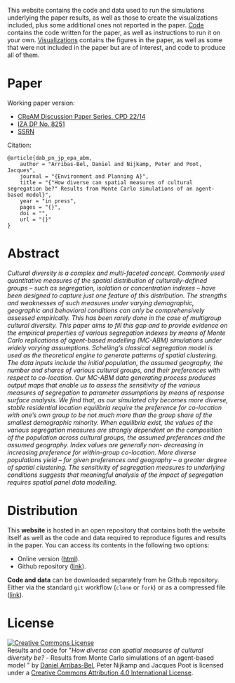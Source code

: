 

This website contains the code and data used to run the simulations underlying
the paper results, as well as those to create the visualizations included,
plus some additional ones not reported in the paper. [Code](code.html)
contains the code written for the paper, as well as instructions to run it on
your own. [Visualizations](vis.html) contains the figures in the paper, as
well as some that were not included in the paper but are of interest, and code
to produce all of them.

# Paper

Working paper version:

* [CReAM Discussion Paper Series, CPD 22/14](http://cream-migration.org/publ_uploads/CDP_22_14.pdf)
* [IZA DP No. 8251](http://ftp.iza.org/dp8251.pdf)
* [SSRN](http://papers.ssrn.com/sol3/papers.cfm?abstract_id=2462417)

Citation:

```
@article{dab_pn_jp_epa_abm,
    author = "Arribas-Bel, Daniel and Nijkamp, Peter and Poot, Jacques",
    journal = "{Environment and Planning A}",
    title = "{"How diverse can spatial measures of cultural segregation be?" Results from Monte Carlo simulations of an agent-based model}",
    year = "in press",
    pages = "{}",
    doi = "",
    url = "{}"
}
```

# Abstract

*Cultural diversity is a complex and multi-faceted concept. Commonly used
quantitative measures of the spatial distribution of culturally-defined groups
– such as segregation, isolation or concentration indexes – have been designed
to capture just one feature of this distribution. The strengths and weaknesses
of such measures under varying demographic, geographic and behavioral
conditions can only be comprehensively assessed empirically. This has been
rarely done in the case of multigroup cultural diversity. This paper aims to
fill this gap and to provide evidence on the empirical properties of various
segregation indexes by means of Monte Carlo replications of agent-based
modelling (MC-ABM) simulations under widely varying assumptions. Schelling’s
classical segregation model is used as the theoretical engine to generate
patterns of spatial clustering. The data inputs include the initial
population, the assumed geography, the number and shares of various cultural
groups, and their preferences with respect to co-location. Our MC-ABM data
generating process produces output maps that enable us to assess the
sensitivity of the various measures of segregation to parameter assumptions by
means of response surface analysis. We find that, as our simulated city
becomes more diverse, stable residential location equilibria require the
preference for co-location with one’s own group to be not much more than the
group share of the smallest demographic minority. When equilibria exist, the
values of the various segregation measures are strongly dependent on the
composition of the population across cultural groups, the assumed preferences
and the assumed geography. Index values are generally non- decreasing in
increasing preference for within-group co-location. More diverse populations
yield – for given preferences and geography – a greater degree of spatial
clustering. The sensitivity of segregation measures to underlying conditions
suggests that meaningful analysis of the impact of segregation requires
spatial panel data modelling.*


# Distribution

This **website** is hosted in an open repository that contains both the website
itself as well as the code and data required to reproduce figures and results
in the paper. You can access its contents in the following two options:

* Online version ([html](http://darribas.org/diversity_abm)).
* Github repository ([link](https://github.com/darribas/diversity_abm)).

**Code and data** can be downloaded separately from he Github repository. Either
via the standard `git` workflow (`clone` or `fork`) or as a compressed file
([link](https://github.com/darribas/diversity_abm/archive/master.zip)).

# License

<p><a rel="license" href="http://creativecommons.org/licenses/by/4.0/"><img
alt="Creative Commons License" style="border-width:0"
src="http://i.creativecommons.org/l/by/4.0/88x31.png" /></a><br /><span
xmlns:dct="http://purl.org/dc/terms/" href="http://purl.org/dc/dcmitype/Text"
property="dct:title" rel="dct:type">Results and code for &quot;<i>How diverse can spatial measures of cultural diversity be? </i> - Results from Monte Carlo simulations of an agent-based model
&quot;</span> by <a
xmlns:cc="http://creativecommons.org/ns#" href="http://darribas.org"
property="cc:attributionName" rel="cc:attributionURL">Daniel Arribas-Bel</a>, Peter Nijkamp and Jacques Poot is licensed under a <a rel="license"
href="http://creativecommons.org/licenses/by/4.0/">Creative Commons Attribution 4.0 International License</a>.</p>


